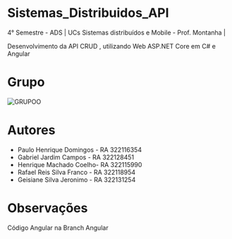 # Sistemas_Distribuidos_API
4° Semestre - ADS | UCs  Sistemas distribuídos e Mobile - Prof. Montanha | 

Desenvolvimento da API CRUD , utilizando Web ASP.NET Core em C# e Angular

# Grupo
![GRUPOO](https://github.com/pyhpaulo/Sistemas_Distribuidos_API/assets/90566724/7bc80d52-58c7-43a2-992c-02c95187beac)
# Autores
<ul>
	<li>Paulo Henrique Domingos - RA 322116354</li>
	<li>Gabriel Jardim Campos - RA 322128451</li>
	<li>Henrique Machado Coelho- RA 322115990</li>
	<li>Rafael Reis Silva Franco - RA 322118954</li>
	<li>Geisiane Silva Jeronimo - RA 322131254</li>
</ul>

# Observações

Código Angular na Branch Angular

